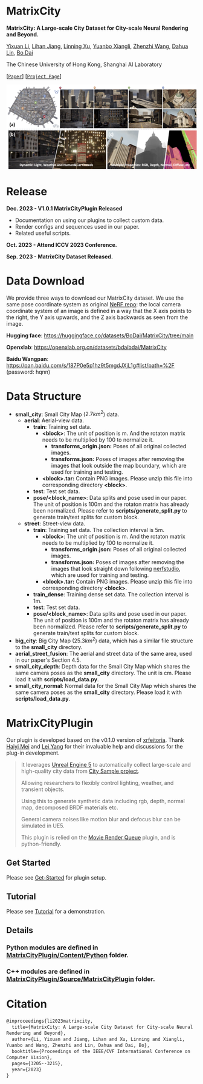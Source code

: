 # MatrixCity
**MatrixCity: A Large-scale City Dataset for City-scale Neural Rendering and Beyond.**

[Yixuan Li](https://yixuanli98.github.io/), [Lihan Jiang](https://jianglh-whu.github.io/), [Linning Xu](https://eveneveno.github.io/lnxu/), [Yuanbo Xiangli](https://kam1107.github.io/), [Zhenzhi Wang](https://zhenzhiwang.github.io/), [Dahua Lin](http://dahua.site/), [Bo Dai](https://daibo.info/)

The Chinese University of Hong Kong, Shanghai AI Laboratory

[[`Paper`](https://arxiv.org/abs/2309.16553)] 
[[`Project Page`](https://city-super.github.io/matrixcity/)]

![teaser](figures/teaser.png)

# Release

**Dec. 2023 - V1.0.1 MatrixCityPlugin Released**
- Documentation on using our plugins to collect custom data. 
- Render configs and sequences used in our paper.
- Related useful scripts.

**Oct. 2023 - Attend ICCV 2023 Conference.**

**Sep. 2023 - MatrixCity Dataset Released.**

# Data Download

We provide three ways to download our MatrixCity dataset. We use the same pose coordinate system as original [NeRF repo](https://github.com/bmild/nerf): the local camera coordinate system of an image is defined in a way that the X axis points to the right, the Y axis upwards, and the Z axis backwards as seen from the image.

**Hugging face**: https://huggingface.co/datasets/BoDai/MatrixCity/tree/main

**Openxlab**: https://openxlab.org.cn/datasets/bdaibdai/MatrixCity

**Baidu Wangpan**: https://pan.baidu.com/s/187P0e5p1hz9t5mgdJXjL1g#list/path=%2F (password: hqnn)

# Data Structure

- **small_city**: Small City Map ($2.7km^2$) data.
  - **aerial**: Aerial-view data.
    - **train**: Training set data.
      - **\<block\>**: The unit of position is m. And the rotaton matrix needs to be multiplied by 100 to normalize it. 
        - **transforms_origin.json:** Poses of all original collected images.
        - **transforms.json:** Poses of images after removing the images that look outside the map boundary, which are used for training and testing.
      - **\<block\>.tar:** Contain PNG images. Please unzip this file into corresponding directory **\<block\>**.
    - **test**:  Test set data.
    - **pose/<block_name>**: Data splits and pose used in our paper. The unit of position is 100m and the rotaton matrix has already been normalized. Please refer to **scripts/generate\_split.py** to generate train/test splits for custom block.
  - **street**: Street-view data.
    - **train**: Training set data. The collection interval is 5m.
      - **\<block\>**: The unit of position is m. And the rotaton matrix needs to be multiplied by 100 to normalize it.
        - **transforms_origin.json:** Poses of all original collected images.
        - **transforms.json:** Poses of images after removing the images that look straight down following [nerfstudio](https://docs.nerf.studio/quickstart/custom_dataset.html#data-equirectangular), which are used for training and testing.
      - **\<block\>.tar:** Contain PNG images. Please unzip this file into corresponding directory **\<block\>**.
    - **train_dense**: Training dense set data. The collection interval is 1m.
    - **test**:  Test set data.
    - **pose/\<block_name\>**: Data splits and pose used in our paper. The unit of position is 100m and the rotaton matrix has already been normalized. Please refer to **scripts/generate\_split.py** to generate train/test splits for custom block.
- **big_city**: Big City Map ($25.3km^2$) data, which has a similar file structure to the **small_city** directory.
- **aerial_street_fusion**: The aerial and street data of the same area, used in our paper's Section 4.5.
- **small_city_depth**: Depth data for the Small City Map which shares the same camera poses as the **small_city** directory. The unit is cm. Please load it with **scripts/load_data.py**.
- **small_city_normal**: Normal data for the Small City Map which shares the same camera poses as the **small_city** directory. Please load it with **scripts/load_data.py**.

# MatrixCityPlugin
Our plugin is developed based on the v0.1.0 version of [xrfeitoria](https://github.com/openxrlab/xrfeitoria/tree/v0.1.0). Thank [Haiyi Mei](https://haiyi-mei.com/) and [Lei Yang](https://scholar.google.com.hk/citations?user=jZH2IPYAAAAJ&hl=en) for
their invaluable help and discussions for the plug-in development.
> It leverages [Unreal Engine 5](https://www.unrealengine.com/) to automatically collect large-scale and high-quality city data from [City Sample project](https://www.unrealengine.com/marketplace/product/city-sample).
>
> Allowing researchers to flexibly control lighting, weather, and transient objects.
>
> Using this to generate synthetic data including rgb, depth, normal map, decomposed BRDF materials etc.
>
> General camera noises like motion blur and defocus blur can be simulated in UE5.
>
> This plugin is relied on the [Movie Render Queue](https://docs.unrealengine.com/5.0/en-US/render-cinematics-in-unreal-engine/) plugin, and is python-friendly.

## Get Started

Please see [Get-Started](MatrixCityPlugin/docs/Get-Started.md) for plugin setup.

## Tutorial

Please see [Tutorial](MatrixCityPlugin/docs/Tutorial.md) for a demonstration.

## Details

### Python modules are defined in [MatrixCityPlugin/Content/Python](MatrixCityPlugin/Content/Python/) folder.

### C++ modules are defined in [MatrixCityPlugin/Source/MatrixCityPlugin](MatrixCityPlugin/Source/MatrixCityPlugin/) folder.


# Citation

```
@inproceedings{li2023matrixcity,
  title={MatrixCity: A Large-scale City Dataset for City-scale Neural Rendering and Beyond},
  author={Li, Yixuan and Jiang, Lihan and Xu, Linning and Xiangli, Yuanbo and Wang, Zhenzhi and Lin, Dahua and Dai, Bo},
  booktitle={Proceedings of the IEEE/CVF International Conference on Computer Vision},
  pages={3205--3215},
  year={2023}
}
```
